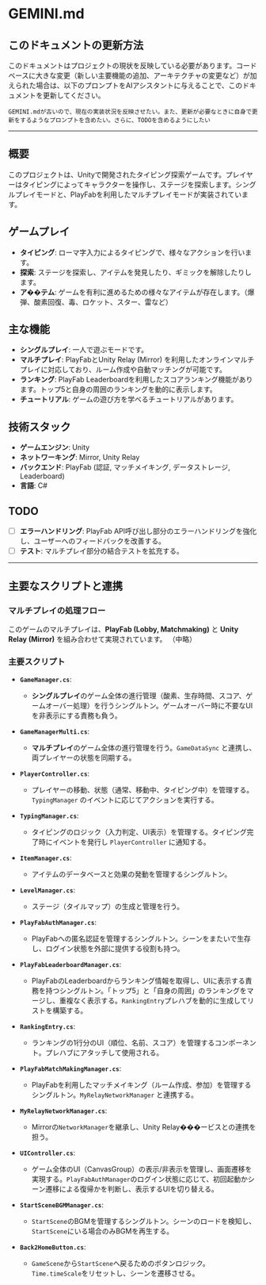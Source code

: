 # GEMINI.md

## このドキュメントの更新方法
このドキュメントはプロジェクトの現状を反映している必要があります。コードベースに大きな変更（新しい主要機能の追加、アーキテクチャの変更など）が加えられた場合は、以下のプロンプトをAIアシスタントに与えることで、このドキュメントを更新してください。

```
GEMINI.mdが古いので、現在の実装状況を反映させたい。また、更新が必要なときに自身で更新をするようなプロンプトを含めたい。さらに、TODOを含めるようにしたい
```

---

## 概要
このプロジェクトは、Unityで開発されたタイピング探索ゲームです。プレイヤーはタイピングによってキャラクターを操作し、ステージを探索します。シングルプレイモードと、PlayFabを利用したマルチプレイモードが実装されています。

## ゲームプレイ
- **タイピング**: ローマ字入力によるタイピングで、様々なアクションを行います。
- **探索**: ステージを探索し、アイテムを発見したり、ギミックを解除したりします。
- **ア��テム**: ゲームを有利に進めるための様々なアイテムが存在します。（爆弾、酸素回復、毒、ロケット、スター、雷など）

## 主な機能
- **シングルプレイ**: 一人で遊ぶモードです。
- **マルチプレイ**: PlayFabとUnity Relay (Mirror) を利用したオンラインマルチプレイに対応しており、ルーム作成や自動マッチングが可能です。
- **ランキング**: PlayFab Leaderboardを利用したスコアランキング機能があります。トップ5と自身の周囲のランキングを動的に表示します。
- **チュートリアル**: ゲームの遊び方を学べるチュートリアルがあります。

## 技術スタック
- **ゲームエンジン**: Unity
- **ネットワーキング**: Mirror, Unity Relay
- **バックエンド**: PlayFab (認証, マッチメイキング, データストレージ, Leaderboard)
- **言語**: C#

## TODO
- [ ] **エラーハンドリング**: PlayFab API呼び出し部分のエラーハンドリングを強化し、ユーザーへのフィードバックを改善する。
- [ ] **テスト**: マルチプレイ部分の結合テストを拡充する。

---

## 主要なスクリプトと連携

### マルチプレイの処理フロー
このゲームのマルチプレイは、**PlayFab (Lobby, Matchmaking)** と **Unity Relay (Mirror)** を組み合わせて実現されています。
（中略）

### 主要スクリプト

- **`GameManager.cs`**:
    - **シングルプレイ**のゲーム全体の進行管理（酸素、生存時間、スコア、ゲームオーバー処理）を行うシングルトン。ゲームオーバー時に不要なUIを非表示にする責務も負う。

- **`GameManagerMulti.cs`**:
    - **マルチプレイ**のゲーム全体の進行管理を行う。`GameDataSync` と連携し、両プレイヤーの状態を同期する。

- **`PlayerController.cs`**:
    - プレイヤーの移動、状態（通常、移動中、タイピング中）を管理する。`TypingManager` のイベントに応じてアクションを実行する。

- **`TypingManager.cs`**:
    - タイピングのロジック（入力判定、UI表示）を管理する。タイピング完了時にイベントを発行し `PlayerController` に通知する。

- **`ItemManager.cs`**:
    - アイテムのデータベースと効果の発動を管理するシングルトン。

- **`LevelManager.cs`**:
    - ステージ（タイルマップ）の生成と管理を行う。

- **`PlayFabAuthManager.cs`**:
    - PlayFabへの匿名認証を管理するシングルトン。シーンをまたいで生存し、ログイン状態を外部に提供する役割も持つ。

- **`PlayFabLeaderboardManager.cs`**:
    - PlayFabのLeaderboardからランキング情報を取得し、UIに表示する責務を持つシングルトン。「トップ5」と「自身の周囲」のランキングをマージし、重複なく表示する。`RankingEntry`プレハブを動的に生成してリストを構築する。

- **`RankingEntry.cs`**:
    - ランキングの1行分のUI（順位、名前、スコア）を管理するコンポーネント。プレハブにアタッチして使用される。

- **`PlayFabMatchMakingManager.cs`**:
    - PlayFabを利用したマッチメイキング（ルーム作成、参加）を管理するシングルトン。`MyRelayNetworkManager` と連携する。

- **`MyRelayNetworkManager.cs`**:
    - Mirrorの`NetworkManager`を継承し、Unity Relay���ービスとの連携を担う。

- **`UIController.cs`**:
    - ゲーム全体のUI（CanvasGroup）の表示/非表示を管理し、画面遷移を実現する。`PlayFabAuthManager`のログイン状態に応じて、初回起動かシーン遷移による復帰かを判断し、表示するUIを切り替える。

- **`StartSceneBGMManager.cs`**:
    - `StartScene`のBGMを管理するシングルトン。シーンのロードを検知し、`StartScene`にいる場合のみBGMを再生する。

- **`Back2HomeButton.cs`**:
    - `GameScene`から`StartScene`へ戻るためのボタンロジック。`Time.timeScale`をリセットし、シーンを遷移させる。
